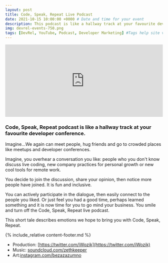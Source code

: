 ```yaml
---
layout: post
title: Code, Speak, Repeat Live Podcast
date: 2021-10-15 10:00:00 +0000 # Date and time for your event
description: This podcast is like a hallway track at your favourite developer conference. # Post description
img: devrel-events-750.png
tags: [DevRel, YouTube, Podcast, Developer Marketing] #Tags help site visitors find events. Add an own tag i.e. DevrelFolks and a city, if you feel like it 
---
```


<iframe src="https://open.spotify.com/embed-podcast/show/4Nry6KjWetz5mzb8S1hjac" width="100%" height="232" frameborder="0" allowtransparency="true" allow="encrypted-media"></iframe>

### Code, Speak, Repeat podcast is like a hallway track at your favourite developer conference. 

Imagine...We again can meet people, hug friends and go to crowded places like meetups and developer conferences.

Imagine, you overhear a conversation you like: people who you don't know discuss live coding, new company practices for personal growth or new cool tools for remote work.

You decide to join the discussion, share your opinion, then notice more people have joined. It is fun and inclusive.

You can actively participate in the dialogue, then easily connect to the people you liked. Or just feel you had a good time, perhaps learned something and it is now time for you to go mind your business. You smile and turn off the Code, Speak, Repeat live podcast.

This short tale describes emotions we hope to bring you with Code, Speak, Repeat.  

{% include_relative content-footer.md %}

* Production: [https://twitter.com/iWozik](https://twitter.com/iWozik)
* Music: [soundcloud.com/zethkeeper](soundcloud.com/zethkeeper)
* Art:[instagram.com/bezazazumno](https://www.instagram.com/bezazazumno)